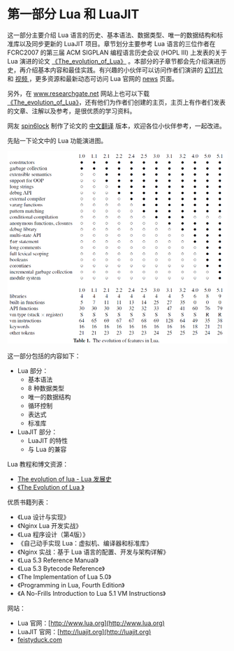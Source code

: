 # 第一部分 Lua 和 LuaJIT

这一部分主要介绍 Lua 语言的历史、基本语法、数据类型、唯一的数据结构和标准库以及同步更新的 LuaJIT 项目。章节划分主要参考 Lua 语言的三位作者在 FCRC2007 的第三届 ACM SIGPLAN 编程语言历史会议 (HOPL III) 上发表的关于 Lua 演进的论文 [《The_evolution_of_Lua》](http://www.lua.org/doc/hopl.pdf) 。本部分的子章节都会先介绍演进历史，再介绍基本内容和最佳实践。有兴趣的小伙伴可以访问作者们演讲的 [幻灯片](http://www.inf.puc-rio.br/~roberto/talks/hopl-slides.pdf) 和 [视频 ](http://portal.acm.org/ft_gateway.cfm?id=1238846&type=mov)，更多资源和最新动态可访问 Lua 官网的 [news](http://www.lua.org/news.html) 页面。

另外，在 www.researchgate.net 网站上也可以下载 [《The_evolution_of_Lua》](https://www.researchgate.net/publication/221501769_The_evolution_of_Lua)，还有他们为作者们创建的主页，主页上有作者们发表的文章、注解以及参考，是很优质的学习资料。

网友 [spin6lock](https://github.com/spin6lock) 制作了论文的 [中文翻译](https://github.com/spin6lock/the_evolution_of_lua_zh_CN/blob/master/the_evolution_of_lua.md) 版本，欢迎各位小伙伴参考，一起改进。

先贴一下论文中的 Lua 功能演进图。

![Lua 功能的演进](../images/TheEvolutionOfFeaturesInLua.png)

这一部分包括的内容如下：

- Lua 部分：
  - 基本语法
  - 8 种数据类型
  - 唯一的数据结构
  - 循环控制
  - 表达式
  - 标准库
- LuaJIT 部分：
  - LuaJIT 的特性
  - 与 Lua 的兼容


Lua 教程和博文资源：

- [The evolution of lua - Lua 发展史](https://blog.csdn.net/lgh1700/article/details/78450262)
- [《The Evolution of Lua 》](https://www.researchgate.net/publication/221501769_The_evolution_of_Lua/link/5465e5140cf2052b50a07423/download)

优质书籍列表：

- 《Lua 设计与实现》
- 《Nginx Lua 开发实战》
- 《Lua 程序设计（第4版）》
- 《自己动手实现 Lua：虚拟机、编译器和标准库》
- 《Nginx 实战：基于 Lua 语言的配置、开发与架构详解》
- 《Lua 5.3 Reference Manual》
- 《Lua 5.3 Bytecode Reference》
- 《The Implementation of Lua 5.0》
- 《Programming in Lua, Fourth Edition》
- 《A No-Frills Introduction to Lua 5.1 VM Instructions》

网站：

- Lua 官网：[http://www.lua.org](http://www.lua.org)
- LuaJIT 官网：[http://luajit.org](http://luajit.org)
- [feistyduck.com](https://www.feistyduck.com/)
